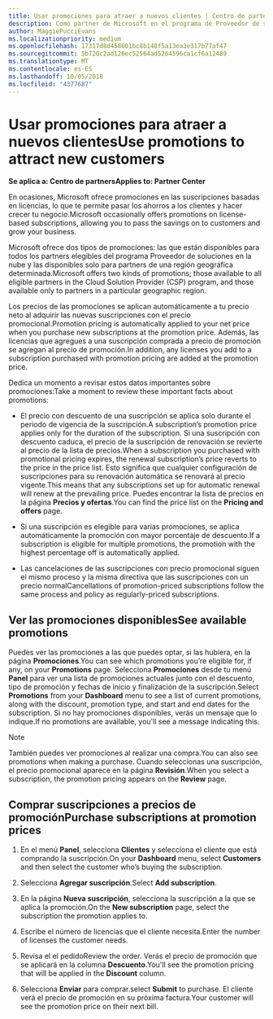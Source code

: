 ```yaml
---
title: Usar promociones para atraer a nuevos clientes | Centro de partners
description: Como partner de Microsoft en el programa de Proveedor de soluciones en la nube, puedes comprar suscripciones al precio de promoción y pasar el ahorro a tus clientes.
author: MaggiePucciEvans
ms.localizationpriority: medium
ms.openlocfilehash: 17317d8d458601bc8b148f5a13ea3e317b77af47
ms.sourcegitcommit: 5b720c2ad126ec52564ad5264596ca1cf6a12489
ms.translationtype: MT
ms.contentlocale: es-ES
ms.lasthandoff: 10/05/2018
ms.locfileid: "4377687"
---
```

# <a name="use-promotions-to-attract-new-customers"></a><span data-ttu-id="0cae3-103">Usar promociones para atraer a nuevos clientes</span><span class="sxs-lookup"><span data-stu-id="0cae3-103">Use promotions to attract new customers</span></span>  

**<span data-ttu-id="0cae3-104">Se aplica a: Centro de partners</span><span class="sxs-lookup"><span data-stu-id="0cae3-104">Applies to: Partner Center</span></span>**

<!--[FWLink: https://go.microsoft.com/fwlink/?linkid=852469]-->

<span data-ttu-id="0cae3-105">En ocasiones, Microsoft ofrece promociones en las suscripciones basadas en licencias, lo que te permite pasar los ahorros a los clientes y hacer crecer tu negocio.</span><span class="sxs-lookup"><span data-stu-id="0cae3-105">Microsoft occasionally offers promotions on license-based subscriptions, allowing you to pass the savings on to customers and grow your business.</span></span> 

<span data-ttu-id="0cae3-106">Microsoft ofrece dos tipos de promociones: las que están disponibles para todos los partners elegibles del programa Proveedor de soluciones en la nube y las disponibles solo para partners de una región geográfica determinada.</span><span class="sxs-lookup"><span data-stu-id="0cae3-106">Microsoft offers two kinds of promotions; those available to all eligible partners in the Cloud Solution Provider (CSP) program, and those available only to partners in a particular geographic region.</span></span>

<span data-ttu-id="0cae3-107">Los precios de las promociones se aplican automáticamente a tu precio neto al adquirir las nuevas suscripciones con el precio promocional.</span><span class="sxs-lookup"><span data-stu-id="0cae3-107">Promotion pricing is automatically applied to your net price when you purchase new subscriptions at the promotion price.</span></span> <span data-ttu-id="0cae3-108">Además, las licencias que agregues a una suscripción comprada a precio de promoción se agregan al precio de promoción.</span><span class="sxs-lookup"><span data-stu-id="0cae3-108">In addition, any licenses you add to a subscription purchased with promotion pricing are added at the promotion price.</span></span> 

<span data-ttu-id="0cae3-109">Dedica un momento a revisar estos datos importantes sobre promociones:</span><span class="sxs-lookup"><span data-stu-id="0cae3-109">Take a moment to review these important facts about promotions:</span></span>

-   <span data-ttu-id="0cae3-110">El precio con descuento de una suscripción se aplica solo durante el periodo de vigencia de la suscripción.</span><span class="sxs-lookup"><span data-stu-id="0cae3-110">A subscription’s promotion price applies only for the duration of the subscription.</span></span> <span data-ttu-id="0cae3-111">Si una suscripción con descuento caduca, el precio de la suscripción de renovación se revierte al precio de la lista de precios.</span><span class="sxs-lookup"><span data-stu-id="0cae3-111">When a subscription you purchased with promotional pricing expires, the renewal subscription’s price reverts to the price in the price list.</span></span> <span data-ttu-id="0cae3-112">Esto significa que cualquier configuración de suscripciones para su renovación automática se renovará al precio vigente.</span><span class="sxs-lookup"><span data-stu-id="0cae3-112">This means that any subscriptions set up for automatic renewal will renew at the prevailing price.</span></span> <span data-ttu-id="0cae3-113">Puedes encontrar la lista de precios en la página **Precios y ofertas**.</span><span class="sxs-lookup"><span data-stu-id="0cae3-113">You can find the price list on the **Pricing and offers** page.</span></span> 

-   <span data-ttu-id="0cae3-114">Si una suscripción es elegible para varias promociones, se aplica automáticamente la promoción con mayor porcentaje de descuento.</span><span class="sxs-lookup"><span data-stu-id="0cae3-114">If a subscription is eligible for multiple promotions, the promotion with the highest percentage off is automatically applied.</span></span>

-   <span data-ttu-id="0cae3-115">Las cancelaciones de las suscripciones con precio promocional siguen el mismo proceso y la misma directiva que las suscripciones con un precio normal</span><span class="sxs-lookup"><span data-stu-id="0cae3-115">Cancellations of promotion-priced subscriptions follow the same process and policy as regularly-priced subscriptions.</span></span>

## <a name="see-available-promotions"></a><span data-ttu-id="0cae3-116">Ver las promociones disponibles</span><span class="sxs-lookup"><span data-stu-id="0cae3-116">See available promotions</span></span>

<span data-ttu-id="0cae3-117">Puedes ver las promociones a las que puedes optar, si las hubiera, en la página **Promociones**.</span><span class="sxs-lookup"><span data-stu-id="0cae3-117">You can see which promotions you’re eligible for, if any, on your **Promotions** page.</span></span> <span data-ttu-id="0cae3-118">Selecciona **Promociones** desde tu menú **Panel** para ver una lista de promociones actuales junto con el descuento, tipo de promoción y fechas de inicio y finalización de la suscripción.</span><span class="sxs-lookup"><span data-stu-id="0cae3-118">Select **Promotions** from your **Dashboard** menu to see a list of current promotions, along with the discount, promotion type, and start and end dates for the subscription.</span></span> <span data-ttu-id="0cae3-119">Si no hay promociones disponibles, verás un mensaje que lo indique.</span><span class="sxs-lookup"><span data-stu-id="0cae3-119">If no promotions are available, you'll see a message indicating this.</span></span> 

> [!NOTE]  
> <span data-ttu-id="0cae3-120">También puedes ver promociones al realizar una compra.</span><span class="sxs-lookup"><span data-stu-id="0cae3-120">You can also see promotions when making a purchase.</span></span> <span data-ttu-id="0cae3-121">Cuando seleccionas una suscripción, el precio promocional aparece en la página **Revisión**.</span><span class="sxs-lookup"><span data-stu-id="0cae3-121">When you select a subscription, the promotion pricing appears on the **Review** page.</span></span>

## <a name="purchase-subscriptions-at-promotion-prices"></a><span data-ttu-id="0cae3-122">Comprar suscripciones a precios de promoción</span><span class="sxs-lookup"><span data-stu-id="0cae3-122">Purchase subscriptions at promotion prices</span></span>

1. <span data-ttu-id="0cae3-123">En el menú **Panel**, selecciona **Clientes** y selecciona el cliente que está comprando la suscripción.</span><span class="sxs-lookup"><span data-stu-id="0cae3-123">On your **Dashboard** menu, select **Customers** and then select the customer who’s buying the subscription.</span></span> 

2. <span data-ttu-id="0cae3-124">Selecciona **Agregar suscripción**.</span><span class="sxs-lookup"><span data-stu-id="0cae3-124">Select **Add subscription**.</span></span>

3. <span data-ttu-id="0cae3-125">En la página **Nueva suscripción**, selecciona la suscripción a la que se aplica la promoción.</span><span class="sxs-lookup"><span data-stu-id="0cae3-125">On the **New subscription** page, select the subscription the promotion applies to.</span></span>

4. <span data-ttu-id="0cae3-126">Escribe el número de licencias que el cliente necesita.</span><span class="sxs-lookup"><span data-stu-id="0cae3-126">Enter the number of licenses the customer needs.</span></span> 

5. <span data-ttu-id="0cae3-127">Revisa el el pedido</span><span class="sxs-lookup"><span data-stu-id="0cae3-127">Review the order.</span></span> <span data-ttu-id="0cae3-128">Verás el precio de promoción que se aplicará en la columna **Descuento**.</span><span class="sxs-lookup"><span data-stu-id="0cae3-128">You'll see the promotion pricing that will be applied in the **Discount** column.</span></span>  

6.  <span data-ttu-id="0cae3-129">Selecciona **Enviar** para comprar.</span><span class="sxs-lookup"><span data-stu-id="0cae3-129">select **Submit** to purchase.</span></span> <span data-ttu-id="0cae3-130">El cliente verá el precio de promoción en su próxima factura.</span><span class="sxs-lookup"><span data-stu-id="0cae3-130">Your customer will see the promotion price on their next bill.</span></span>  



